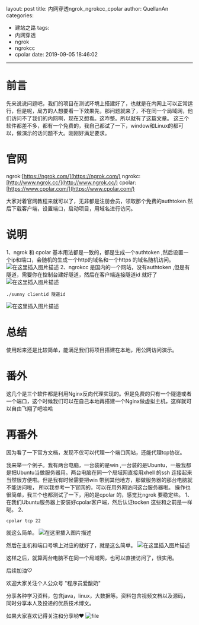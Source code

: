 ﻿layout: post
title: 内网穿透ngrok_ngrokcc_cpolar
author: QuellanAn
categories: 
  - 建站之路
tags:
  - 内网穿透
  - ngrok
  - ngrokcc
  - cpolar
date: 2019-09-05 18:46:02
---

# 前言
先来说说问题吧，我们的项目在测试环境上搭建好了，也就是在内网上可以正常运行，但是呢，局方的人想要看一下效果先，那问题就来了，不在同一个局域网，他们访问不了我们的内网啊，现在又想看。这咋整。所以就有了这篇文章。
这三个软件都差不多，都有一个免费的，我自己都试了一下，window和Linux的都可以，做演示的话问题不大。刚刚好满足要求。
# 官网
ngrok:[https://ngrok.com/](https://ngrok.com/)
ngrokc:[http://www.ngrok.cc/](http://www.ngrok.cc/)
cpolar:[https://www.cpolar.com/](https://www.cpolar.com/)

大家对着官网教程来就可以了，无非都是注册会员，领取那个免费的authtoken.然后下载客户端，设置端口，启动项目，用域名进行访问。

# 说明
1、ngrok 和 cpolar 基本用法都是一致的，都是生成一个authtoken ,然后设置一个ip和端口，会随机的生成一个http的域名和一个https 的域名随机访问。
![在这里插入图片描述](https://img-blog.csdnimg.cn/20190905185742950.png?x-oss-process=image/watermark,type_ZmFuZ3poZW5naGVpdGk,shadow_10,text_aHR0cHM6Ly9ibG9nLmNzZG4ubmV0L3FxXzI3NzkwMDEx,size_16,color_FFFFFF,t_70)
2、ngrokcc 是国内的一个网站，没有authtoken ,但是有隧道，需要你在控制台建好隧道，然后在客户端连接隧道id 就好了
![在这里插入图片描述](https://img-blog.csdnimg.cn/20190905190106504.png?x-oss-process=image/watermark,type_ZmFuZ3poZW5naGVpdGk,shadow_10,text_aHR0cHM6Ly9ibG9nLmNzZG4ubmV0L3FxXzI3NzkwMDEx,size_16,color_FFFFFF,t_70)

```
./sunny clientid 隧道id
```
![在这里插入图片描述](https://img-blog.csdnimg.cn/20190905190543757.png?x-oss-process=image/watermark,type_ZmFuZ3poZW5naGVpdGk,shadow_10,text_aHR0cHM6Ly9ibG9nLmNzZG4ubmV0L3FxXzI3NzkwMDEx,size_16,color_FFFFFF,t_70)

# 总结
使用起来还是比较简单，能满足我们将项目搭建在本地，用公网访问演示。

# 番外
这几个是三个软件都是利用Nginx反向代理实现的。但是免费的只有一个隧道或者一个端口，这个时候我们可以在自己本地再搭建一个Nginx做虚拟主机，这样就可以自由飞翔了吧哈哈

# 再番外
因为看了一下官方文档，发现不仅可以代理一个端口网站，还能代理tcp协议。

我来举一个例子。我有两台电脑，一台装的是win ,一台装的是Ubuntu，一般我都是把Ubuntu当做服务器用。两台电脑在同一个局域网直接用xhell 的ssh 连接起来当然很方便啦。但是我有时候需要把win 带到其他地方，那做服务器的那台电脑就不能访问啦，
所以我参考一下官网的，可以在用外网访问这台服务器啦。
操作也很简单，我三个也都测试了一下，用的是cpolar 的，感觉比ngrok 要稳定些。
1、在我们Ubuntu服务器上安装好cpolar客户端，然后认证tocken 这些和之前是一样哒。
2、

```
cpolar tcp 22
```
就这么简单。
![在这里插入图片描述](https://img-blog.csdnimg.cn/20190906141633105.png)

然后在主机和端口号填上对应的就好了，就是这么简单。
![在这里插入图片描述](https://img-blog.csdnimg.cn/20190906141742822.png?x-oss-process=image/watermark,type_ZmFuZ3poZW5naGVpdGk,shadow_10,text_aHR0cHM6Ly9ibG9nLmNzZG4ubmV0L3FxXzI3NzkwMDEx,size_16,color_FFFFFF,t_70)

这样之后，就算两台电脑不在同一个局域网，也可以直接访问了，很实用。



后续加油♡

欢迎大家关注个人公众号 "程序员爱酸奶"

分享各种学习资料，包含java，linux，大数据等。资料包含视频文档以及源码，同时分享本人及投递的优质技术博文。

如果大家喜欢记得关注和分享哟❤
![file](https://img-blog.csdnimg.cn/2019091922115335.jpeg?x-oss-process=image/watermark,type_ZmFuZ3poZW5naGVpdGk,shadow_10,text_aHR0cHM6Ly9ibG9nLmNzZG4ubmV0L3FxXzI3NzkwMDEx,size_16,color_FFFFFF,t_70)





